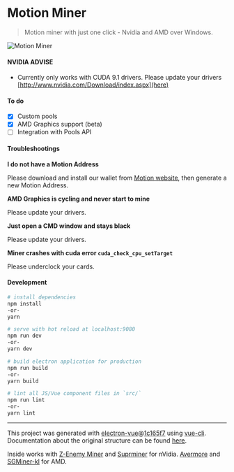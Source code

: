 # Motion Miner

> Motion miner with just one click - Nvidia and AMD over Windows.

![Motion Miner](https://i.imgur.com/nsWzP08.png "Motion Miner")

#### NVIDIA ADVISE

- Currently only works with CUDA 9.1 drivers. Please update your drivers [http://www.nvidia.com/Download/index.aspx](here)

#### To do

- [X] Custom pools
- [X] AMD Graphics support (beta)
- [ ] Integration with Pools API

#### Troubleshootings

**I do not have a Motion Address**

Please download and install our wallet from [Motion website](https://motionproject.org), then generate a new Motion Address.

**AMD Graphics is cycling and never start to mine**

Please update your drivers.

**Just open a CMD window and stays black**

Please update your drivers.

**Miner crashes with cuda error `cuda_check_cpu_setTarget`**

Please underclock your cards.

#### Development

``` bash
# install dependencies
npm install
-or-
yarn

# serve with hot reload at localhost:9080
npm run dev
-or-
yarn dev

# build electron application for production
npm run build
-or-
yarn build

# lint all JS/Vue component files in `src/`
npm run lint
-or-
yarn lint

```

---

This project was generated with [electron-vue](https://github.com/SimulatedGREG/electron-vue)@[1c165f7](https://github.com/SimulatedGREG/electron-vue/tree/1c165f7c5e56edaf48be0fbb70838a1af26bb015) using [vue-cli](https://github.com/vuejs/vue-cli). Documentation about the original structure can be found [here](https://simulatedgreg.gitbooks.io/electron-vue/content/index.html).

Inside works with [Z-Enemy Miner](https://bitcointalk.org/index.php?topic=3378390.0;all) and [Suprminer](https://github.com/ocminer/suprminer) for nVidia. [Avermore](https://github.com/brian112358/avermore-miner) and [SGMiner-kl](https://github.com/KL0nLutiy/sgminer-kl/releases) for AMD.